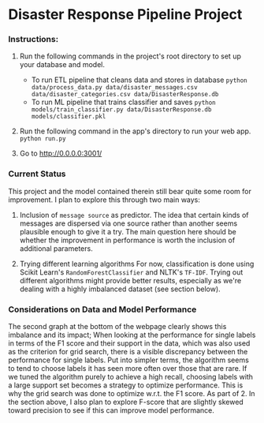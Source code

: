 # Disaster Response Pipeline Project

### Instructions:
1. Run the following commands in the project's root directory to set up your database and model.

    - To run ETL pipeline that cleans data and stores in database
        `python data/process_data.py data/disaster_messages.csv data/disaster_categories.csv data/DisasterResponse.db`
    - To run ML pipeline that trains classifier and saves
        `python models/train_classifier.py data/DisasterResponse.db models/classifier.pkl`

2. Run the following command in the app's directory to run your web app.
    `python run.py`

3. Go to http://0.0.0.0:3001/

### Current Status
This project and the model contained therein still bear quite some room for improvement. I plan to explore this through two main ways:

1. Inclusion of `message source` as predictor.
The idea that certain kinds of messages are dispersed via one source rather than another seems plausible enough to give it a try. The main question here should be whether the improvement in performance is worth the inclusion of additional parameters.

2. Trying different learning algorithms
For now, classification is done using Scikit Learn's `RandomForestClassifier` and NLTK's `TF-IDF`. Trying out different algorithms might provide better results, especially as we're dealing with a highly imbalanced dataset (see section below).

### Considerations on Data and Model Performance

The second graph at the bottom of the webpage clearly shows this imbalance and its impact; When looking at the performance for single labels in terms of the F1 score and their support in the data, which was also used as the criterion for grid search, there is a visible discrepancy between the performance for single labels.
Put into simpler terms, the algorithm seems to tend to choose labels it has seen more often over those that are rare. If we tuned the algorithm purely to achieve a high recall, choosing labels with a large support set becomes a strategy to optimize performance. This is why the grid search was done to optimize w.r.t. the F1 score. As part of 2. In the section above, I also plan to explore F-score that are slightly skewed toward precision to see if this can improve model performance.

